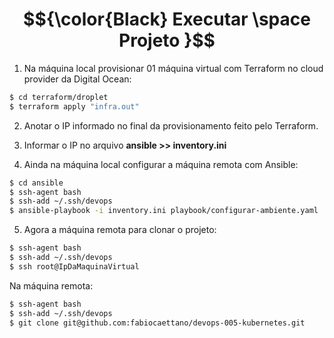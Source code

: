 # $${\color{Black} Executar \space Projeto }$$

1. Na máquina local provisionar 01 máquina virtual com Terraform no cloud provider da Digital Ocean:
``` bash
$ cd terraform/droplet
$ terraform apply "infra.out"
```

2. Anotar o IP informado no final da provisionamento feito pelo Terraform.

3. Informar o IP no arquivo **ansible >> inventory.ini**

4. Ainda na máquina local configurar a máquina remota com Ansible:
``` bash
$ cd ansible
$ ssh-agent bash
$ ssh-add ~/.ssh/devops
$ ansible-playbook -i inventory.ini playbook/configurar-ambiente.yaml
```

5. Agora a máquina remota para clonar o projeto:
``` bash
$ ssh-agent bash
$ ssh-add ~/.ssh/devops
$ ssh root@IpDaMaquinaVirtual
```

Na máquina remota:
``` bash
$ ssh-agent bash
$ ssh-add ~/.ssh/devops
$ git clone git@github.com:fabiocaettano/devops-005-kubernetes.git
```

